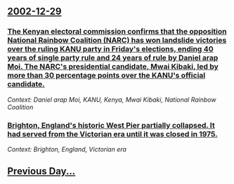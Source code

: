 ## [2002-12-29](/news/2002/12/29/index.md)

### [The Kenyan electoral commission confirms that the opposition National Rainbow Coalition (NARC) has won landslide victories over the ruling KANU party in Friday's elections, ending 40 years of single party rule and 24 years of rule by Daniel arap Moi. The NARC's presidential candidate, Mwai Kibaki, led by more than 30 percentage points over the KANU's official candidate.](/news/2002/12/29/the-kenyan-electoral-commission-confirms-that-the-opposition-national-rainbow-coalition-narc-has-won-landslide-victories-over-the-ruling-k.md)
_Context: Daniel arap Moi, KANU, Kenya, Mwai Kibaki, National Rainbow Coalition_

### [Brighton, England's historic West Pier partially collapsed. It had served from the Victorian era until it was closed in 1975.](/news/2002/12/29/brighton-england-s-historic-west-pier-partially-collapsed-it-had-served-from-the-victorian-era-until-it-was-closed-in-1975.md)
_Context: Brighton, England, Victorian era_

## [Previous Day...](/news/2002/12/28/index.md)

